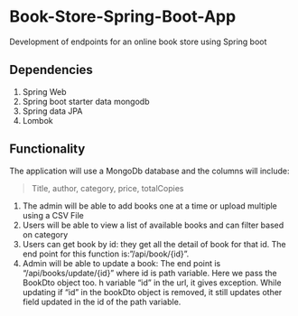 # Book-Store-Spring-Boot-App
Development of endpoints for an online book store using Spring boot

## Dependencies
1. Spring Web
2. Spring boot starter data mongodb
3. Spring data JPA
4. Lombok


## Functionality
The application will use a MongoDb database and the columns will include:
> Title, author, category, price, totalCopies

1. The admin will be able to add books one at a time or upload multiple using a CSV File
2. Users will be able to view a list of available books and can filter based on category
3. Users can get book by id:  they get all the detail of book for that id. The end point for this function is:”/api/book/{id}”. 
4. Admin will be able to update a book: The end point is “/api/books/update/{id}” where id is path variable. 
Here we pass the BookDto object too. h variable “id” in the url, it gives exception. While updating if “id” in the bookDto object is removed, it still updates other field updated in the id of the path variable.
